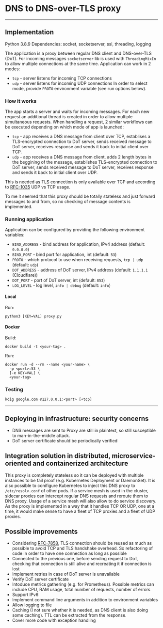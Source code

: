 # DNS to DNS-over-TLS proxy

---

## Implementation

Python 3.8.9
Dependencies: socket, socketserver, ssl, threading, logging

The application is a proxy between regular DNS client and DNS-over-TLS (DoT).
For incoming messages `socketserver` lib is used with `ThreadingMixIn` to allow multiple connections at the same time.
Application can work in 2 modes:
- `tcp` - server listens for incoming TCP connections
- `udp` - server listens for incoming UDP connections
In order to select mode, provide `PROTO` environment variable (see run options below).

### How it works

The app starts a server and waits for incoming messages. For each new request an additional thread is created in
order to allow multiple simultaneous requests. When handling a request, 2 similar workflows can be executed
depending on which mode of app is launched:
- `tcp` - app receives a DNS message from client over TCP, establises a TLS-encrypted connection to DoT server,
sends received message to DoT server, receives response and sends it back to initial client over TCP.
- `udp` - app receives a DNS message from client, adds 2 length bytes in the beggining of the message,
establishes TLS-encrypted connection to DoT server, sends received message to DoT server, receives response and sends
it back to initial client over UDP.

This is needed as TLS connection is only available over TCP and according to [RFC-1035](https://www.rfc-editor.org/rfc/rfc1035#section-4.2.2)
UDP vs TCP usage.

To me it seemed that this proxy should be totally stateless and just forward messages to and from, so no checking of 
message contents is implemented.

### Running application

Application can be configured by providing the following environment variables:
- `BIND_ADDRESS` - bind address for application, IPv4 address (default: `0.0.0.0`)
- `BIND_PORT` - bind port for application, int (default: `53`)
- `PROTO` - which protocol to use when receiving requests, `tcp | udp` (default: `udp`)
- `DOT_ADDRESS` - address of DoT server, IPv4 address (default: `1.1.1.1` (Cloudflare))
- `DOT_PORT` - port of DoT server, int (default: `853`)
- `LOG_LEVEL` - log level, `info | debug` (default: `info`)

#### Local

Run:
```shell
python3 [KEY=VAL] proxy.py
```

#### Docker

Build:
```shell
docker build -t <your-tag> .
```

Run:
```shell
docker run -d --rm --name <your-name> \
  -p <port>:53 \
  [-e KEY=VAL] \
  <your-tag>
```

### Testing

```shell
kdig google.com @127.0.0.1:<port> [+tcp]
```

---

## Deploying in infrastructure: security concerns

- DNS messages are sent to Proxy are still in plaintext, so still susceptible to man-in-the-middle attack.
- DoT server certificate should be periodically verified

## Integration solution in  distributed, microservice-oriented and containerized architecture

This proxy is completely stateless so it can be deployed with multiple instances to be fail proof (e.g. Kubernetes Deployment or DaemonSet).
It is also possible to conifigure Kubernetes to inject this DNS proxy to `/etc/resolv.conf` of other pods. If a service mesh
is used in the cluster, sidecar proxies can intercept regular DNS requests and reroute them to DNS proxy. Usage of a service
mesh will also allow to do service discovery.
As the proxy is implemented in a way that it handles TCP OR UDP, one at a time, it would make sense to have a fleet of TCP proxies
and a fleet of UDP proxies.

## Possible improvements

- Considering [RFC-7858](https://www.rfc-editor.org/rfc/rfc7858), TLS connection should be reused as much as possible
to avoid TCP and TLS handshake overhead. So refactoring of code in order to have one connection as long as possible
- Connected to the previous one, before  sending request to DoT, checking that connection is still alive and recreating it
if connection is lost
- Implement retries in case of DoT server is unavailable
- Verify DoT server certificate
- Intoduce metrics gathering (e.g. for Prometheus). Possible metrics can include CPU, RAM usage, total number of requests,
number of errors
- Support IPv6
- Implement command line arguments in addition to environment variables
- Allow logging to file
- Caching (I not sure whether it is needed, as DNS client is also doing some caching). TTL can be extracted from the response.
- Cover more code with exception handling
